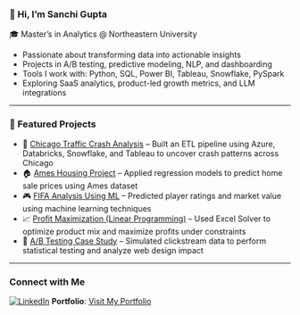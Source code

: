 ### 👋 Hi, I’m Sanchi Gupta

🎓 Master’s in Analytics @ Northeastern University  
- Passionate about transforming data into actionable insights  
- Projects in A/B testing, predictive modeling, NLP, and dashboarding
- Tools I work with: Python, SQL, Power BI, Tableau, Snowflake, PySpark
- Exploring SaaS analytics, product-led growth metrics, and LLM integrations  

---

### 📌 Featured Projects

- 🚦 [Chicago Traffic Crash Analysis](https://github.com/sanchigupta12/Chicago-Traffic-Crash-Analysis) – Built an ETL pipeline using Azure, Databricks, Snowflake, and Tableau to uncover crash patterns across Chicago  
- 🏠 [Ames Housing Project](https://github.com/sanchigupta12/Ames-Housing-Project) – Applied regression models to predict home sale prices using Ames dataset  
- 🎮 [FIFA Analysis Using ML](https://github.com/sanchigupta12/FIFA-ANALYSIS-USING-ML) – Predicted player ratings and market value using machine learning techniques  
- 📈 [Profit Maximization (Linear Programming)](https://github.com/sanchigupta12/Profit-Maximization-Linear-Programming) – Used Excel Solver to optimize product mix and maximize profits under constraints  
- 🧪 [A/B Testing Case Study](https://github.com/sanchigupta12/A-B-Testing-Case-Study) – Simulated clickstream data to perform statistical testing and analyze web design impact



---

### Connect with Me
[![LinkedIn](https://img.shields.io/badge/-LinkedIn-blue?style=flat-square&logo=linkedin)](https://www.linkedin.com/in/sanchi-gupta99) 
**Portfolio**: [Visit My Portfolio](https://sanchigupta12.github.io/)

